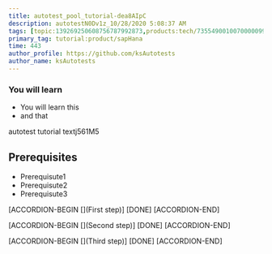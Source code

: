 ```yaml
---
title: autotest_pool_tutorial-dea8AIpC
description: autotestN0Dv1z_10/28/2020 5:08:37 AM
tags: [topic:139269250608756787992873,products:tech/73554900100700000996,tutorial:experience/advanced]
primary_tag: tutorial:product/sapHana
time: 443
author_profile: https://github.com/ksAutotests
author_name: ksAutotests
---
```

### You will learn
- You will learn this
- and that

autotest tutorial textj561M5

## Prerequisites
- Prerequisute1
- Prerequisute2
- Prerequisute3

[ACCORDION-BEGIN [](First step)]
[DONE]
[ACCORDION-END]

[ACCORDION-BEGIN [](Second step)]
[DONE]
[ACCORDION-END]

[ACCORDION-BEGIN [](Third step)]
[DONE]
[ACCORDION-END]

